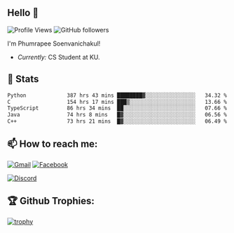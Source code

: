
<h2>Hello 👋</h2> 

![Profile Views](https://komarev.com/ghpvc/?username=Homiez09&label=Profile%20views&color=0e75b6&style=flat)
![GitHub followers](https://img.shields.io/github/followers/HomieZ09.svg?style=social&label=Follow)


I'm Phumrapee Soenvanichakul!

- <i>Currently:</i> CS Student at KU.

<h2>👀 Stats</h2>

<!--START_SECTION:waka-->

```txt
Python             387 hrs 43 mins ████████▓░░░░░░░░░░░░░░░░   34.32 %
C                  154 hrs 17 mins ███▒░░░░░░░░░░░░░░░░░░░░░   13.66 %
TypeScript         86 hrs 34 mins  ██░░░░░░░░░░░░░░░░░░░░░░░   07.66 %
Java               74 hrs 8 mins   █▓░░░░░░░░░░░░░░░░░░░░░░░   06.56 %
C++                73 hrs 21 mins  █▓░░░░░░░░░░░░░░░░░░░░░░░   06.49 %
```

<!--END_SECTION:waka-->

<h2>📫 How to reach me:</h2>

<a href="mailto:phumrapeesoen1@gmail.com">![Gmail](https://img.shields.io/badge/Gmail-D14836?style=for-the-badge&logo=gmail&logoColor=white)</a> 
<a href="https://web.facebook.com/phumrapee.soenvanichakul.3/">![Facebook](https://img.shields.io/badge/Facebook-4267B2?style=for-the-badge&logo=facebook&logoColor=white)</a>

<a href="https://discord.gg/EWnAEUtFVm">![Discord](https://discord.c99.nl/widget/theme-1/297740667784921089.png)</a> 

<h2>🏆 Github Trophies:</h2>

[![trophy](https://github-profile-trophy.vercel.app/?username=Homiez09&theme=discord&row=1)](https://github.com/ryo-ma/github-profile-trophy)

